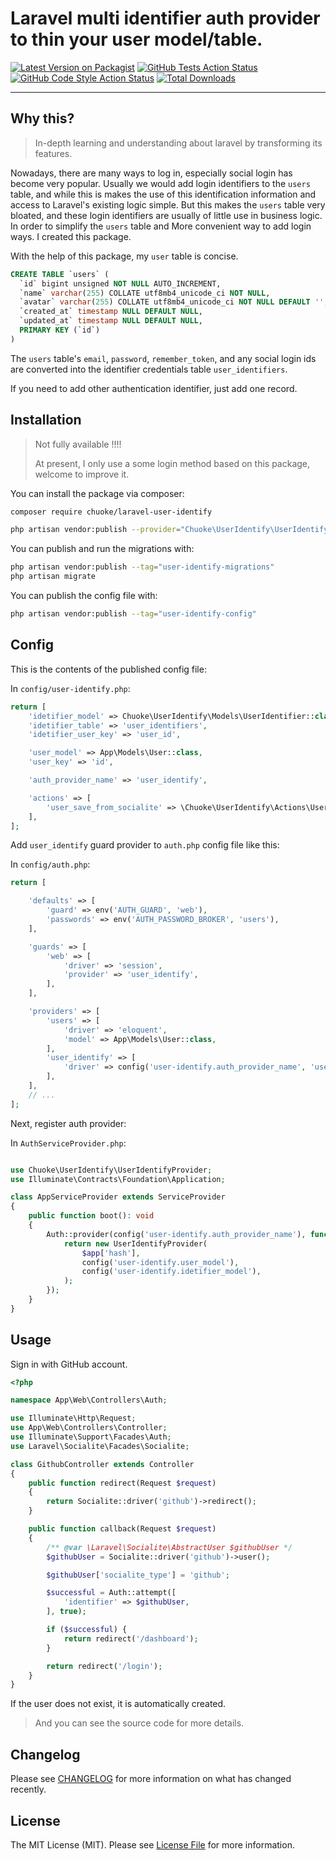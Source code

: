 # Laravel multi identifier auth provider to thin your user model/table.

[![Latest Version on Packagist](https://img.shields.io/packagist/v/chuoke/laravel-user-identify.svg?style=flat-square)](https://packagist.org/packages/chuoke/laravel-user-identify)
[![GitHub Tests Action Status](https://img.shields.io/github/workflow/status/chuoke/laravel-user-identify/run-tests?label=tests)](https://github.com/chuoke/laravel-user-identify/actions?query=workflow%3Arun-tests+branch%3Amain)
[![GitHub Code Style Action Status](https://img.shields.io/github/workflow/status/chuoke/laravel-user-identify/Check%20&%20fix%20styling?label=code%20style)](https://github.com/chuoke/laravel-user-identify/actions?query=workflow%3A"Check+%26+fix+styling"+branch%3Amain)
[![Total Downloads](https://img.shields.io/packagist/dt/chuoke/laravel-user-identify.svg?style=flat-square)](https://packagist.org/packages/chuoke/laravel-user-identify)

---

## Why this?

> In-depth learning and understanding about laravel by transforming its features.

Nowadays, there are many ways to log in, especially social login has become very popular. Usually we would add login identifiers to the `users` table, and while this is makes the use of this identification information and access to Laravel's existing logic simple. But this makes the `users` table very bloated, and these login identifiers are usually of little use in business logic. In order to simplify the `users` table and More convenient way to add login ways. I created this package.

With the help of this package, my `user` table is concise.

```sql
CREATE TABLE `users` (
  `id` bigint unsigned NOT NULL AUTO_INCREMENT,
  `name` varchar(255) COLLATE utf8mb4_unicode_ci NOT NULL,
  `avatar` varchar(255) COLLATE utf8mb4_unicode_ci NOT NULL DEFAULT '',
  `created_at` timestamp NULL DEFAULT NULL,
  `updated_at` timestamp NULL DEFAULT NULL,
  PRIMARY KEY (`id`)
)
```

The `users` table's `email`, `password`, `remember_token`, and any social login ids are converted into the identifier credentials table `user_identifiers`.

If you need to add other authentication identifier, just add one record.

## Installation

> Not fully available !!!!
>
> At present, I only use a some login method based on this package, welcome to improve it.

You can install the package via composer:

```bash
composer require chuoke/laravel-user-identify
```

```bash
php artisan vendor:publish --provider="Chuoke\UserIdentify\UserIdentifyServiceProvider"
```

You can publish and run the migrations with:

```bash
php artisan vendor:publish --tag="user-identify-migrations"
php artisan migrate
```

You can publish the config file with:

```bash
php artisan vendor:publish --tag="user-identify-config"
```

## Config

This is the contents of the published config file:

In `config/user-identify.php`:

```php
return [
    'idetifier_model' => Chuoke\UserIdentify\Models\UserIdentifier::class,
    'idetifier_table' => 'user_identifiers',
    'idetifier_user_key' => 'user_id',

    'user_model' => App\Models\User::class,
    'user_key' => 'id',

    'auth_provider_name' => 'user_identify',

    'actions' => [
        'user_save_from_socialite' => \Chuoke\UserIdentify\Actions\UserSaveFromSocialite::class,
    ],
];
```

Add `user_identify` guard provider to `auth.php` config file like this:

In `config/auth.php`:

```php
return [

    'defaults' => [
        'guard' => env('AUTH_GUARD', 'web'),
        'passwords' => env('AUTH_PASSWORD_BROKER', 'users'),
    ],

    'guards' => [
        'web' => [
            'driver' => 'session',
            'provider' => 'user_identify',
        ],
    ],

    'providers' => [
        'users' => [
            'driver' => 'eloquent',
            'model' => App\Models\User::class,
        ],
        'user_identify' => [
            'driver' => config('user-identify.auth_provider_name', 'user_identify'),
        ],
    ],
    // ...
];

```

Next, register auth provider:

In `AuthServiceProvider.php`:

```php

use Chuoke\UserIdentify\UserIdentifyProvider;
use Illuminate\Contracts\Foundation\Application;

class AppServiceProvider extends ServiceProvider
{
    public function boot(): void
    {
        Auth::provider(config('user-identify.auth_provider_name'), function (Application $app, array $config) {
            return new UserIdentifyProvider(
                $app['hash'],
                config('user-identify.user_model'),
                config('user-identify.idetifier_model'),
            );
        });
    }
}
```

## Usage

Sign in with GitHub account.

```php
<?php

namespace App\Web\Controllers\Auth;

use Illuminate\Http\Request;
use App\Web\Controllers\Controller;
use Illuminate\Support\Facades\Auth;
use Laravel\Socialite\Facades\Socialite;

class GithubController extends Controller
{
    public function redirect(Request $request)
    {
        return Socialite::driver('github')->redirect();
    }

    public function callback(Request $request)
    {
        /** @var \Laravel\Socialite\AbstractUser $githubUser */
        $githubUser = Socialite::driver('github')->user();

        $githubUser['socialite_type'] = 'github';

        $successful = Auth::attempt([
            'identifier' => $githubUser,
        ], true);

        if ($successful) {
            return redirect('/dashboard');
        }

        return redirect('/login');
    }
}
```

If the user does not exist, it is automatically created.

> And you can see the source code for more details.

## Changelog

Please see [CHANGELOG](CHANGELOG.md) for more information on what has changed recently.

## License

The MIT License (MIT). Please see [License File](LICENSE.md) for more information.
